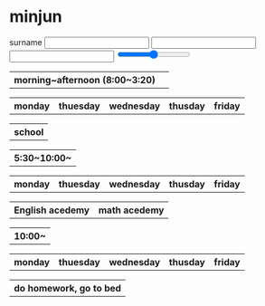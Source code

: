 # minjun<html lang="en">
<head>
    <meta charset="UTF-8">
    <meta http-equiv="X-UA-Compatible" content="IE=edge">
    <meta name="viewport" content="width=device-width, initial-scale=1.0">
    <title>My scedule</title>
<head>
    </label for="surname">surname<label>
    <input id="surname" table="text" name="surname">
    <input id="passworld" type="password" name="password">
    <input id="age" type="number" name="age" step="2">
    <input id="age" type="range" min="0" max="100" name="volume" step="2">
<table>
    <tr></tr>
    <th>morning~afternoon (8:00~3:20)</th>
    <td></td>
<table>
    <tr></tr>
    <th>monday</th>
    <th>thuesday</th>
    <th>wednesday</th>
    <th>thusday</th>
    <th>friday</th>
<table>
    <tr></tr>  
    <th>school</th>
<table>
    <tr></tr>
    <th>5:30~10:00~</th>
<table>
    <tr></tr>
    <th>monday</th>
    <th>thuesday</th>
    <th>wednesday</th>
    <th>thusday</th>
    <th>friday</th>
<table>
    <tr></tr>
    <th>English acedemy</th>
    <th>math acedemy</th>
<table>
    <tr><tr>
    <th>10:00~</th>
<table>
    <tr><tr>
    <th>monday</th>
    <th>thuesday</th>
    <th>wednesday</th>
    <th>thusday</th>
    <th>friday</th>
<table>
    <tr><tr>
    <th>do homework, go to bed</th>

